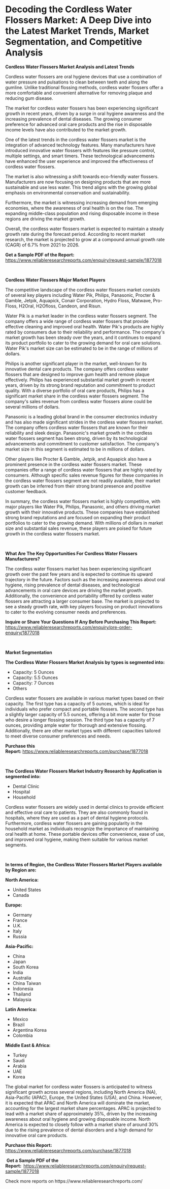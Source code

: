 <p><h1>Decoding the Cordless Water Flossers Market: A Deep Dive into the Latest Market Trends, Market Segmentation, and Competitive Analysis</h1></p><p><strong>Cordless Water Flossers Market Analysis and Latest Trends</strong></p>
<p><p>Cordless water flossers are oral hygiene devices that use a combination of water pressure and pulsations to clean between teeth and along the gumline. Unlike traditional flossing methods, cordless water flossers offer a more comfortable and convenient alternative for removing plaque and reducing gum disease.</p><p>The market for cordless water flossers has been experiencing significant growth in recent years, driven by a surge in oral hygiene awareness and the increasing prevalence of dental diseases. The growing consumer preference for advanced oral care products and the rise in disposable income levels have also contributed to the market growth.</p><p>One of the latest trends in the cordless water flossers market is the integration of advanced technology features. Many manufacturers have introduced innovative water flossers with features like pressure control, multiple settings, and smart timers. These technological advancements have enhanced the user experience and improved the effectiveness of cordless water flossers.</p><p>The market is also witnessing a shift towards eco-friendly water flossers. Manufacturers are now focusing on designing products that are more sustainable and use less water. This trend aligns with the growing global emphasis on environmental conservation and sustainability.</p><p>Furthermore, the market is witnessing increasing demand from emerging economies, where the awareness of oral health is on the rise. The expanding middle-class population and rising disposable income in these regions are driving the market growth.</p><p>Overall, the cordless water flossers market is expected to maintain a steady growth rate during the forecast period. According to recent market research, the market is projected to grow at a compound annual growth rate (CAGR) of 6.7% from 2021 to 2026.</p></p>
<p><strong>Get a Sample PDF of the Report:&nbsp;</strong> <a href="https://www.reliableresearchreports.com/enquiry/request-sample/1877018">https://www.reliableresearchreports.com/enquiry/request-sample/1877018</a></p>
<p>&nbsp;</p>
<p><strong>Cordless Water Flossers Major Market Players</strong></p>
<p><p>The competitive landscape of the cordless water flossers market consists of several key players including Water Pik, Philips, Panasonic, Procter & Gamble, Jetpik, Aquapick, Conair Corporation, Hydro Floss, Matwave, Pro-Floss, H2Oral, H2Ofloss, Candeon, and Risun.</p><p>Water Pik is a market leader in the cordless water flossers segment. The company offers a wide range of cordless water flossers that provide effective cleaning and improved oral health. Water Pik's products are highly rated by consumers due to their reliability and performance. The company's market growth has been steady over the years, and it continues to expand its product portfolio to cater to the growing demand for oral care solutions. Water Pik's market size can be estimated to be in the range of millions of dollars.</p><p>Philips is another significant player in the market, well-known for its innovative dental care products. The company offers cordless water flossers that are designed to improve gum health and remove plaque effectively. Philips has experienced substantial market growth in recent years, driven by its strong brand reputation and commitment to product quality. With a diverse portfolio of oral care products, Philips has a significant market share in the cordless water flossers segment. The company's sales revenue from cordless water flossers alone could be several millions of dollars.</p><p>Panasonic is a leading global brand in the consumer electronics industry and has also made significant strides in the cordless water flossers market. The company offers cordless water flossers that are known for their reliability and sleek design. Panasonic's market growth in the cordless water flossers segment has been strong, driven by its technological advancements and commitment to customer satisfaction. The company's market size in this segment is estimated to be in millions of dollars.</p><p>Other players like Procter & Gamble, Jetpik, and Aquapick also have a prominent presence in the cordless water flossers market. These companies offer a range of cordless water flossers that are highly rated by consumers. Although specific sales revenue figures for these companies in the cordless water flossers segment are not readily available, their market growth can be inferred from their strong brand presence and positive customer feedback.</p><p>In summary, the cordless water flossers market is highly competitive, with major players like Water Pik, Philips, Panasonic, and others driving market growth with their innovative products. These companies have established strong brand reputations and are focused on expanding their product portfolios to cater to the growing demand. With millions of dollars in market size and substantial sales revenue, these players are poised for future growth in the cordless water flossers market.</p></p>
<p>&nbsp;</p>
<p><strong>What Are The Key Opportunities For Cordless Water Flossers Manufacturers?</strong></p>
<p><p>The cordless water flossers market has been experiencing significant growth over the past few years and is expected to continue its upward trajectory in the future. Factors such as the increasing awareness about oral hygiene, rising prevalence of dental diseases, and technological advancements in oral care devices are driving the market growth. Additionally, the convenience and portability offered by cordless water flossers are attracting a larger consumer base. The market is projected to see a steady growth rate, with key players focusing on product innovations to cater to the evolving consumer needs and preferences.</p></p>
<p><strong>Inquire or Share Your Questions If Any Before Purchasing This Report:</strong> <a href="https://www.reliableresearchreports.com/enquiry/pre-order-enquiry/1877018">https://www.reliableresearchreports.com/enquiry/pre-order-enquiry/1877018</a></p>
<p>&nbsp;</p>
<p><strong>Market Segmentation</strong></p>
<p><strong>The Cordless Water Flossers Market Analysis by types is segmented into:</strong></p>
<p><ul><li>Capacity: 5 Ounces</li><li>Capacity: 5.5 Ounces</li><li>Capacity: 7 Ounces</li><li>Others</li></ul></p>
<p><p>Cordless water flossers are available in various market types based on their capacity. The first type has a capacity of 5 ounces, which is ideal for individuals who prefer compact and portable flossers. The second type has a slightly larger capacity of 5.5 ounces, offering a bit more water for those who desire a longer flossing session. The third type has a capacity of 7 ounces, providing ample water for thorough and extensive flossing. Additionally, there are other market types with different capacities tailored to meet diverse consumer preferences and needs.</p></p>
<p><strong>Purchase this Report:&nbsp;</strong><a href="https://www.reliableresearchreports.com/purchase/1877018">https://www.reliableresearchreports.com/purchase/1877018</a></p>
<p>&nbsp;</p>
<p><strong>The Cordless Water Flossers Market Industry Research by Application is segmented into:</strong></p>
<p><ul><li>Dental Clinic</li><li>Hospital</li><li>Household</li></ul></p>
<p><p>Cordless water flossers are widely used in dental clinics to provide efficient and effective oral care to patients. They are also commonly found in hospitals, where they are used as a part of dental hygiene protocols. Furthermore, cordless water flossers are gaining popularity in the household market as individuals recognize the importance of maintaining oral health at home. These portable devices offer convenience, ease of use, and improved oral hygiene, making them suitable for various market segments.</p></p>
<p>&nbsp;</p>
<p><strong>In terms of Region, the Cordless Water Flossers Market Players available by Region are:</strong></p>
<p>
    <p> <strong> North America: </strong>
        <ul>
            <li>United States</li>
            <li>Canada</li>
        </ul>
        </p> 
    <p> <strong> Europe: </strong>
        <ul>
            <li>Germany</li>
            <li>France</li>
            <li>U.K.</li>
            <li>Italy</li>
            <li>Russia</li>
        </ul>
        </p> 
    <p> <strong> Asia-Pacific: </strong>
        <ul>
            <li>China</li>
            <li>Japan</li>
            <li>South Korea</li>
            <li>India</li>
            <li>Australia</li>
            <li>China Taiwan</li>
            <li>Indonesia</li>
            <li>Thailand</li>
            <li>Malaysia</li>
        </ul>
        </p> 
    <p> <strong> Latin America: </strong>
        <ul>
            <li>Mexico</li>
            <li>Brazil</li>
            <li>Argentina Korea</li>
            <li>Colombia</li>
        </ul>
        </p> 
    <p> <strong> Middle East & Africa: </strong>
        <ul>
            <li>Turkey</li>
            <li>Saudi</li>
            <li>Arabia</li>
            <li>UAE</li>
            <li>Korea</li>
        </ul>
    </p>
    </p>
<p><p>The global market for cordless water flossers is anticipated to witness significant growth across several regions, including North America (NA), Asia-Pacific (APAC), Europe, the United States (USA), and China. However, it is expected that APAC and North America will dominate the market, accounting for the largest market share percentages. APAC is projected to lead with a market share of approximately 35%, driven by the increasing awareness about oral hygiene and growing disposable income. North America is expected to closely follow with a market share of around 30% due to the rising prevalence of dental disorders and a high demand for innovative oral care products.</p></p>
<p><strong>Purchase this Report: </strong><a href="https://www.reliableresearchreports.com/purchase/1877018">https://www.reliableresearchreports.com/purchase/1877018</a></p>
<p>&nbsp;<strong>Get a Sample PDF of the Report:&nbsp;&nbsp;</strong><a href="https://www.reliableresearchreports.com/enquiry/request-sample/1877018">https://www.reliableresearchreports.com/enquiry/request-sample/1877018</a></p>
<p><strong></strong></p>
<p>Check more reports on https://www.reliableresearchreports.com/</p>